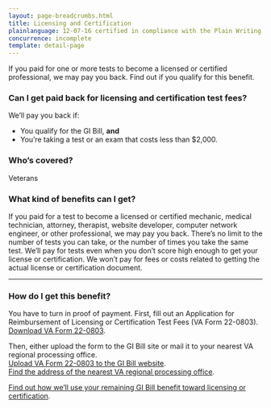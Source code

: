 ```yaml
---
layout: page-breadcrumbs.html
title: Licensing and Certification
plainlanguage: 12-07-16 certified in compliance with the Plain Writing Act
concurrence: incomplete
template: detail-page
---
```


<div class="usa-font-lead">

If you paid for one or more tests to become a licensed or certified professional, we may pay you back. Find out if you qualify for this benefit.

</div>

<div class="feature" markdown="1">

### Can I get paid back for licensing and certification test fees?
We’ll pay you back if:

  -	You qualify for the GI Bill, **and**
  -	You’re taking a test or an exam that costs less than $2,000.

### Who’s covered?
Veterans

</div>

### What kind of benefits can I get?
If you paid for a test to become a licensed or certified mechanic, medical technician, attorney, therapist, website developer, computer network engineer, or other professional, we may pay you back. There’s no limit to the number of tests you can take, or the number of times you take the same test. We’ll pay for tests even when you don’t score high enough to get your license or certification. We won’t pay for fees or costs related to getting the actual license or certification document.


-----

### How do I get this benefit?
You have to turn in proof of payment. First, fill out an Application for Reimbursement of Licensing or Certification Test Fees (VA Form 22-0803). [Download VA Form 22-0803](http://www.vba.va.gov/pubs/forms/VBA-22-0803-ARE.pdf).

Then, either upload the form to the GI Bill site or mail it to your nearest VA regional processing office.<br>
[Upload VA Form 22-0803 to the GI Bill website](https://gibill.custhelp.com/app/utils/login_form/).<br>
[Find the address of the nearest VA regional processing office](http://www.benefits.va.gov/gibill/regional_processing.asp).

[Find out how we’ll use your remaining GI Bill benefit toward licensing or certification](https://gibill.custhelp.com/app/answers/detail/a_id/29).
